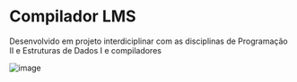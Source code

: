 # Compilador LMS

Desenvolvido em projeto interdiciplinar com as disciplinas de Programação II e Estruturas de Dados I e compiladores

![image](https://user-images.githubusercontent.com/32443720/158093366-7bf7fff9-89cf-4a3c-93b9-28619f3c4ecf.png)
